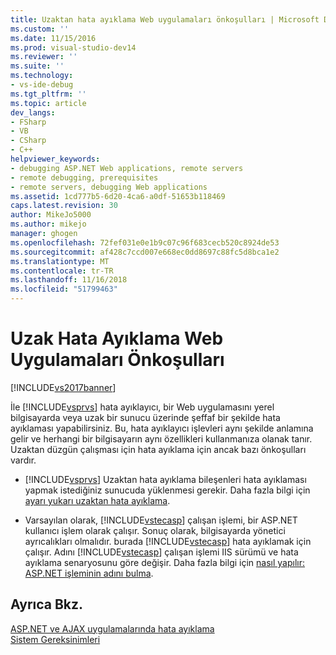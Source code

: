 ```yaml
---
title: Uzaktan hata ayıklama Web uygulamaları önkoşulları | Microsoft Docs
ms.custom: ''
ms.date: 11/15/2016
ms.prod: visual-studio-dev14
ms.reviewer: ''
ms.suite: ''
ms.technology:
- vs-ide-debug
ms.tgt_pltfrm: ''
ms.topic: article
dev_langs:
- FSharp
- VB
- CSharp
- C++
helpviewer_keywords:
- debugging ASP.NET Web applications, remote servers
- remote debugging, prerequisites
- remote servers, debugging Web applications
ms.assetid: 1cd777b5-6d20-4ca6-a0df-51653b118469
caps.latest.revision: 30
author: MikeJo5000
ms.author: mikejo
manager: ghogen
ms.openlocfilehash: 72fef031e0e1b9c07c96f683cecb520c8924de53
ms.sourcegitcommit: af428c7ccd007e668ec0dd8697c88fc5d8bca1e2
ms.translationtype: MT
ms.contentlocale: tr-TR
ms.lasthandoff: 11/16/2018
ms.locfileid: "51799463"
---
```

# <a name="prerequistes-for-remote-debugging-web-applications"></a>Uzak Hata Ayıklama Web Uygulamaları Önkoşulları
[!INCLUDE[vs2017banner](../includes/vs2017banner.md)]

İle [!INCLUDE[vsprvs](../includes/vsprvs-md.md)] hata ayıklayıcı, bir Web uygulamasını yerel bilgisayarda veya uzak bir sunucu üzerinde şeffaf bir şekilde hata ayıklaması yapabilirsiniz. Bu, hata ayıklayıcı işlevleri aynı şekilde anlamına gelir ve herhangi bir bilgisayarın aynı özellikleri kullanmanıza olanak tanır. Uzaktan düzgün çalışması için hata ayıklama için ancak bazı önkoşulları vardır.  
  
-   [!INCLUDE[vsprvs](../includes/vsprvs-md.md)] Uzaktan hata ayıklama bileşenleri hata ayıklaması yapmak istediğiniz sunucuda yüklenmesi gerekir. Daha fazla bilgi için [ayarı yukarı uzaktan hata ayıklama](http://msdn.microsoft.com/library/90f45630-0d26-4698-8c1f-63f85a12db9c).  
  
-   Varsayılan olarak, [!INCLUDE[vstecasp](../includes/vstecasp-md.md)] çalışan işlemi, bir ASP.NET kullanıcı işlem olarak çalışır. Sonuç olarak, bilgisayarda yönetici ayrıcalıkları olmalıdır. burada [!INCLUDE[vstecasp](../includes/vstecasp-md.md)] hata ayıklamak için çalışır. Adını [!INCLUDE[vstecasp](../includes/vstecasp-md.md)] çalışan işlemi IIS sürümü ve hata ayıklama senaryosunu göre değişir. Daha fazla bilgi için [nasıl yapılır: ASP.NET işleminin adını bulma](../debugger/how-to-find-the-name-of-the-aspnet-process.md).  
  
## <a name="see-also"></a>Ayrıca Bkz.  
 [ASP.NET ve AJAX uygulamalarında hata ayıklama](../debugger/debugging-aspnet-and-ajax-applications.md)   
 [Sistem Gereksinimleri](../debugger/aspnet-debugging-system-requirements.md)



